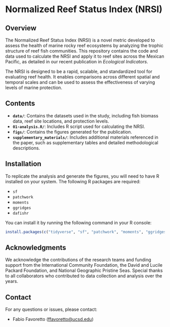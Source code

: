 # Normalized Reef Status Index (NRSI)

## Overview

The Normalized Reef Status Index (NRSI) is a novel metric developed to assess the health of marine rocky reef ecosystems by analyzing the trophic structure of reef fish communities. This repository contains the code and data used to calculate the NRSI and apply it to reef sites across the Mexican Pacific, as detailed in our recent publication in *Ecological Indicators*.

The NRSI is designed to be a rapid, scalable, and standardized tool for evaluating reef health. It enables comparisons across different spatial and temporal scales and can be used to assess the effectiveness of varying levels of marine protection.

## Contents

- **`data/`**: Contains the datasets used in the study, including fish biomass data, reef site locations, and protection levels.
- **`01-analysis.R/`**: Includes R script used for calculating the NRSI.
- **`figs/`**: Contains the figures generated for the publication.
- **`supplementary_materials/`**: Includes additional materials referenced in the paper, such as supplementary tables and detailed methodological descriptions.

## Installation

To replicate the analysis and generate the figures, you will need to have R installed on your system. The following R packages are required:
- `sf`
- `patchwork`
- `moments`
- `ggridges`
- `dafishr`

You can install it by running the following command in your R console:

```R
install.packages(c("tidyverse", "sf", "patchwork", "moments", "ggridges", "dafishr"))
```

## Acknowledgments

We acknowledge the contributions of the research teams and funding support from the International Community Foundation, the David and Lucile Packard Foundation, and National Geographic Pristine Seas. Special thanks to all collaborators who contributed to data collection and analysis over the years.

## Contact

For any questions or issues, please contact:

- Fabio Favoretto (ffavoretto@ucsd.edu)

